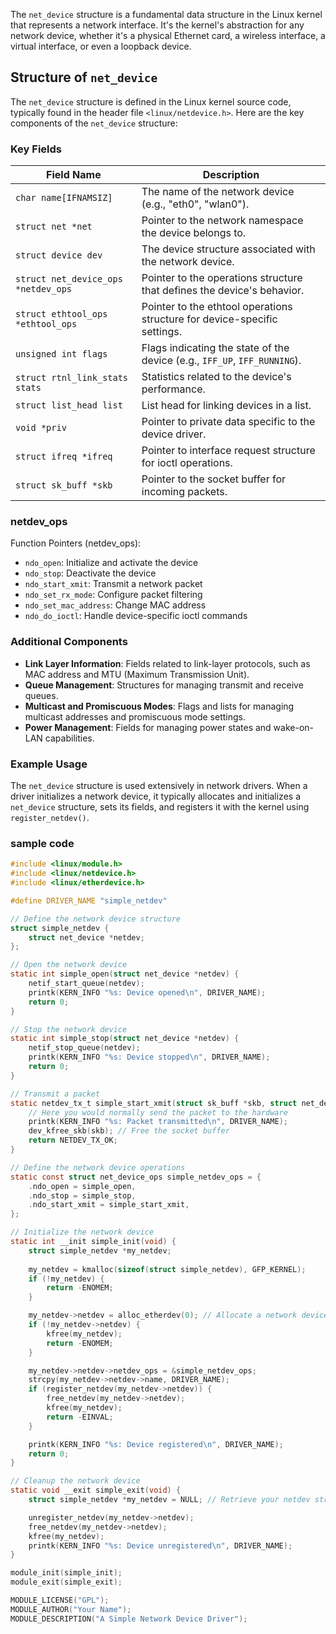 The `net_device` structure is a fundamental data structure in the Linux kernel that represents a network interface. It's the kernel's abstraction for any network device, whether it's a physical Ethernet card, a wireless interface, a virtual interface, or even a loopback device.
## Structure of `net_device`

The `net_device` structure is defined in the Linux kernel source code, typically found in the header file `<linux/netdevice.h>`. Here are the key components of the `net_device` structure:

### Key Fields

| Field Name               | Description                                                                 |
|--------------------------|-----------------------------------------------------------------------------|
| `char name[IFNAMSIZ]`   | The name of the network device (e.g., "eth0", "wlan0").                   |
| `struct net *net`       | Pointer to the network namespace the device belongs to.                    |
| `struct device dev`      | The device structure associated with the network device.                   |
| `struct net_device_ops *netdev_ops` | Pointer to the operations structure that defines the device's behavior. |
| `struct ethtool_ops *ethtool_ops` | Pointer to the ethtool operations structure for device-specific settings. |
| `unsigned int flags`    | Flags indicating the state of the device (e.g., `IFF_UP`, `IFF_RUNNING`). |
| `struct rtnl_link_stats stats` | Statistics related to the device's performance.                       |
| `struct list_head list`  | List head for linking devices in a list.                                   |
| `void *priv`            | Pointer to private data specific to the device driver.                    |
| `struct ifreq *ifreq`   | Pointer to interface request structure for ioctl operations.               |
| `struct sk_buff *skb`    | Pointer to the socket buffer for incoming packets.                        |


### netdev_ops
Function Pointers (netdev_ops):

- `ndo_open`: Initialize and activate the device
- `ndo_stop`: Deactivate the device
- `ndo_start_xmit`: Transmit a network packet
- `ndo_set_rx_mode`: Configure packet filtering
- `ndo_set_mac_address`: Change MAC address
- `ndo_do_ioctl`: Handle device-specific ioctl commands

### Additional Components

- **Link Layer Information**: Fields related to link-layer protocols, such as MAC address and MTU (Maximum Transmission Unit).
- **Queue Management**: Structures for managing transmit and receive queues.
- **Multicast and Promiscuous Modes**: Flags and lists for managing multicast addresses and promiscuous mode settings.
- **Power Management**: Fields for managing power states and wake-on-LAN capabilities.

### Example Usage

The `net_device` structure is used extensively in network drivers. When a driver initializes a network device, it typically allocates and initializes a `net_device` structure, sets its fields, and registers it with the kernel using `register_netdev()`.

### sample code

```c
#include <linux/module.h>
#include <linux/netdevice.h>
#include <linux/etherdevice.h>

#define DRIVER_NAME "simple_netdev"

// Define the network device structure
struct simple_netdev {
    struct net_device *netdev;
};

// Open the network device
static int simple_open(struct net_device *netdev) {
    netif_start_queue(netdev);
    printk(KERN_INFO "%s: Device opened\n", DRIVER_NAME);
    return 0;
}

// Stop the network device
static int simple_stop(struct net_device *netdev) {
    netif_stop_queue(netdev);
    printk(KERN_INFO "%s: Device stopped\n", DRIVER_NAME);
    return 0;
}

// Transmit a packet
static netdev_tx_t simple_start_xmit(struct sk_buff *skb, struct net_device *netdev) {
    // Here you would normally send the packet to the hardware
    printk(KERN_INFO "%s: Packet transmitted\n", DRIVER_NAME);
    dev_kfree_skb(skb); // Free the socket buffer
    return NETDEV_TX_OK;
}

// Define the network device operations
static const struct net_device_ops simple_netdev_ops = {
    .ndo_open = simple_open,
    .ndo_stop = simple_stop,
    .ndo_start_xmit = simple_start_xmit,
};

// Initialize the network device
static int __init simple_init(void) {
    struct simple_netdev *my_netdev;
    
    my_netdev = kmalloc(sizeof(struct simple_netdev), GFP_KERNEL);
    if (!my_netdev) {
        return -ENOMEM;
    }

    my_netdev->netdev = alloc_etherdev(0); // Allocate a network device
    if (!my_netdev->netdev) {
        kfree(my_netdev);
        return -ENOMEM;
    }

    my_netdev->netdev->netdev_ops = &simple_netdev_ops;
    strcpy(my_netdev->netdev->name, DRIVER_NAME);
    if (register_netdev(my_netdev->netdev)) {
        free_netdev(my_netdev->netdev);
        kfree(my_netdev);
        return -EINVAL;
    }

    printk(KERN_INFO "%s: Device registered\n", DRIVER_NAME);
    return 0;
}

// Cleanup the network device
static void __exit simple_exit(void) {
    struct simple_netdev *my_netdev = NULL; // Retrieve your netdev structure here

    unregister_netdev(my_netdev->netdev);
    free_netdev(my_netdev->netdev);
    kfree(my_netdev);
    printk(KERN_INFO "%s: Device unregistered\n", DRIVER_NAME);
}

module_init(simple_init);
module_exit(simple_exit);

MODULE_LICENSE("GPL");
MODULE_AUTHOR("Your Name");
MODULE_DESCRIPTION("A Simple Network Device Driver");


```
